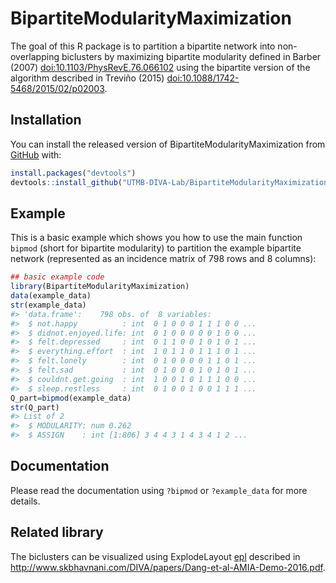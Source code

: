 
<!-- README.md is generated from README.Rmd. Please edit that file -->
BipartiteModularityMaximization
===============================

The goal of this R package is to partition a bipartite network into non-overlapping biclusters by maximizing bipartite modularity defined in Barber (2007) <doi:10.1103/PhysRevE.76.066102> using the bipartite version of the algorithm described in Treviño (2015) <doi:10.1088/1742-5468/2015/02/p02003>.

Installation
------------

You can install the released version of BipartiteModularityMaximization from [GitHub](https://github.com/UTMB-DIVA-Lab/BipartiteModularityMaximization) with:

``` r
install.packages("devtools")
devtools::install_github("UTMB-DIVA-Lab/BipartiteModularityMaximization")
```

Example
-------

This is a basic example which shows you how to use the main function `bipmod` (short for bipartite modularity) to partition the example bipartite network (represented as an incidence matrix of 798 rows and 8 columns):

``` r
## basic example code
library(BipartiteModularityMaximization)
data(example_data)
str(example_data)
#> 'data.frame':    798 obs. of  8 variables:
#>  $ not.happy          : int  0 1 0 0 0 1 1 1 0 0 ...
#>  $ didnot.enjoyed.life: int  0 1 0 0 0 0 0 1 0 0 ...
#>  $ felt.depressed     : int  0 1 1 0 0 1 0 1 0 1 ...
#>  $ everything.effort  : int  1 0 1 1 0 1 1 1 0 1 ...
#>  $ felt.lonely        : int  0 1 0 0 0 0 1 1 0 1 ...
#>  $ felt.sad           : int  0 1 0 0 0 1 0 1 0 1 ...
#>  $ couldnt.get.going  : int  1 0 0 1 0 1 1 1 0 0 ...
#>  $ sleep.restless     : int  0 1 0 0 1 0 0 1 1 1 ...
Q_part=bipmod(example_data)
str(Q_part)
#> List of 2
#>  $ MODULARITY: num 0.262
#>  $ ASSIGN    : int [1:806] 3 4 4 3 1 4 3 4 1 2 ...
```

Documentation
-------------

Please read the documentation using `?bipmod` or `?example_data` for more details.

Related library
---------------

The biclusters can be visualized using ExplodeLayout [epl](https://github.com/UTMB-DIVA-Lab/epl) described in <http://www.skbhavnani.com/DIVA/papers/Dang-et-al-AMIA-Demo-2016.pdf>.
